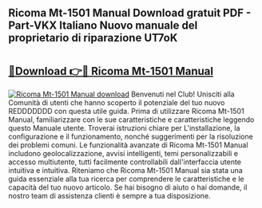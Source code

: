 ## Ricoma Mt-1501 Manual Download gratuit PDF - Part-VKX Italiano Nuovo manuale del proprietario di riparazione UT7oK

# <h2><a href="http://dfh3sc.blite.top/?on=Ricoma+Mt-1501+Manual">🔗Download 👉🔴 Ricoma Mt-1501 Manual</a></h2>

[![Ricoma Mt-1501 Manual download](https://i.imgur.com/lujVjoI.png)](http://dfh3sc.blite.top/?on=Ricoma+Mt-1501+Manual)
Benvenuti nel Club! Unisciti alla Comunità di utenti che hanno scoperto il potenziale del tuo nuovo REDDDDDDD con questa utile guida. Prima di utilizzare Ricoma Mt-1501 Manual, familiarizzare con le sue caratteristiche e caratteristiche leggendo questo Manuale utente. Troverai istruzioni chiare per L'installazione, la configurazione e il funzionamento, nonché suggerimenti per la risoluzione dei problemi comuni. Le funzionalità avanzate di Ricoma Mt-1501 Manual includono geolocalizzazione, avvisi intelligenti, temi personalizzabili e accesso multiutente, tutti facilmente controllabili dall'interfaccia utente intuitiva e intuitiva. Riteniamo che Ricoma Mt-1501 Manual sia stata una guida essenziale alla tua ricerca per comprendere le caratteristiche e le capacità del tuo nuovo articolo. Se hai bisogno di aiuto o hai domande, il nostro team di assistenza clienti è sempre a tua disposizione.

